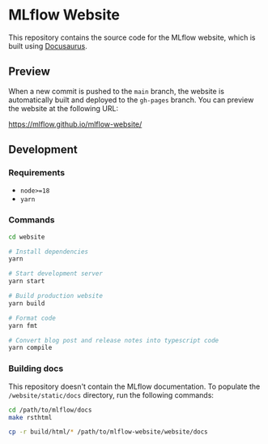 # MLflow Website

This repository contains the source code for the MLflow website, which is built using [Docusaurus](https://docusaurus.io/).

## Preview

When a new commit is pushed to the `main` branch, the website is automatically built and deployed to the `gh-pages` branch. You can preview the website at the following URL:

https://mlflow.github.io/mlflow-website/

## Development

### Requirements

- `node>=18`
- `yarn`

### Commands

```bash
cd website

# Install dependencies
yarn

# Start development server
yarn start

# Build production website
yarn build

# Format code
yarn fmt

# Convert blog post and release notes into typescript code
yarn compile
```

### Building docs

This repository doesn't contain the MLflow documentation. To populate the `/website/static/docs` directory, run the following commands:

```bash
cd /path/to/mlflow/docs
make rsthtml

cp -r build/html/* /path/to/mlflow-website/website/docs
```
